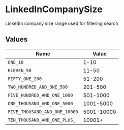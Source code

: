 # LinkedInCompanySize

LinkedIn company size range used for filtering search


## Values

| Name                          | Value                         |
| ----------------------------- | ----------------------------- |
| `ONE_10`                      | 1-10                          |
| `ELEVEN_50`                   | 11-50                         |
| `FIFTY_ONE_200`               | 51-200                        |
| `TWO_HUNDRED_AND_ONE_500`     | 201-500                       |
| `FIVE_HUNDRED_AND_ONE_1000`   | 501-1000                      |
| `ONE_THOUSAND_AND_ONE_5000`   | 1001-5000                     |
| `FIVE_THOUSAND_AND_ONE_10000` | 5001-10000                    |
| `TEN_THOUSAND_AND_ONE_PLUS_`  | 10001+                        |
